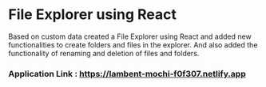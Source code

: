 # File Explorer using React

Based on custom data created a File Explorer using React and added new functionalities to create folders and files in the explorer. And also added the functionality of renaming and deletion of files and folders.

### Application Link : https://lambent-mochi-f0f307.netlify.app
